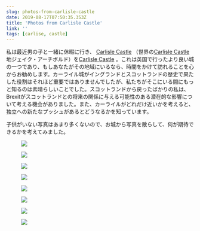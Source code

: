 ```yaml
---
slug: photos-from-carlisle-castle
date: 2019-08-17T07:50:35.353Z
title: 'Photos from Carlisle Castle'
link: ''
tags: [carlise, castle]
---
```


私は最近男の子と一緒に休暇に行き、 [Carlisle Castle](>https://en.wikipedia.org/wiki/Carlisle_Castle) （世界の[Carlisle Castle](>https://en.wikipedia.org/wiki/Carlisle_Castle)地ジェイク・アーチボルド）を[Carlisle Castle](>https://en.wikipedia.org/wiki/Carlisle_Castle) 。これは英国で行ったより良い城の一つであり、もしあなたがその地域にいるなら、時間をかけて訪れることを心からお勧めします。カーライル城がイングランドとスコットランドの歴史で果たした役割はそれほど重要ではありませんでしたが、私たちがそこにいる間にもっと知るのは素晴らしいことでした。スコットランドから戻ったばかりの私は、Brexitがスコットランドとの将来の関係に与える可能性のある潜在的な影響について考える機会がありました。また、カーライルがどれだけ近いかを考えると、独立への新たなプッシュがあるとどうなるかを知っています。

子供がいない写真はあまり多くないので、お城から写真を散らして、何が期待できるかを考えてみました。

<figure><img src="/images/2019-08-17-photos-from-carlisle-castle-0.jpeg"></figure>

<figure><img src="/images/2019-08-17-photos-from-carlisle-castle-1.jpeg"></figure>

<figure><img src="/images/2019-08-17-photos-from-carlisle-castle-2.jpeg"></figure>

<figure><img src="/images/2019-08-17-photos-from-carlisle-castle-3.jpeg"></figure>

<figure><img src="/images/2019-08-17-photos-from-carlisle-castle-4.jpeg"></figure>

<figure><img src="/images/2019-08-17-photos-from-carlisle-castle-5.jpeg"></figure>

<figure><img src="/images/2019-08-17-photos-from-carlisle-castle-6.jpeg"></figure>

<figure><img src="/images/2019-08-17-photos-from-carlisle-castle-7.jpeg"></figure>


